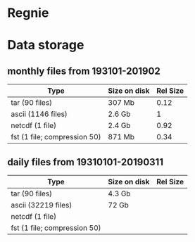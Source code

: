 # Regnie

# Data storage

## monthly files from 193101-201902 

| Type                         	| Size on disk 	| Rel Size 	|
|------------------------------	|--------------	|----------	|
| tar (90 files)               	| 307 Mb       	| 0.12     	|
| ascii (1146 files)           	| 2.6 Gb       	| 1        	|
| netcdf (1 file)              	| 2.4 Gb       	| 0.92     	|
| fst (1 file; compression 50) 	| 871 Mb       	| 0.34     	

## daily files from 19310101-20190311

| Type                         	| Size on disk 	| Rel Size 	|
|------------------------------	|--------------	|----------	|
| tar (90 files)               	| 4.3 Gb       	|          	|
| ascii (32219 files)          	| 72 Gb        	|          	|
| netcdf (1 file)              	|              	|          	|
| fst (1 file; compression 50) 	|              	|          	|


